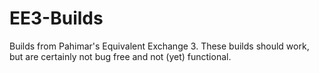 EE3-Builds
==========

Builds from Pahimar's Equivalent Exchange 3. These builds should work, but are certainly not bug free and not (yet) functional.

